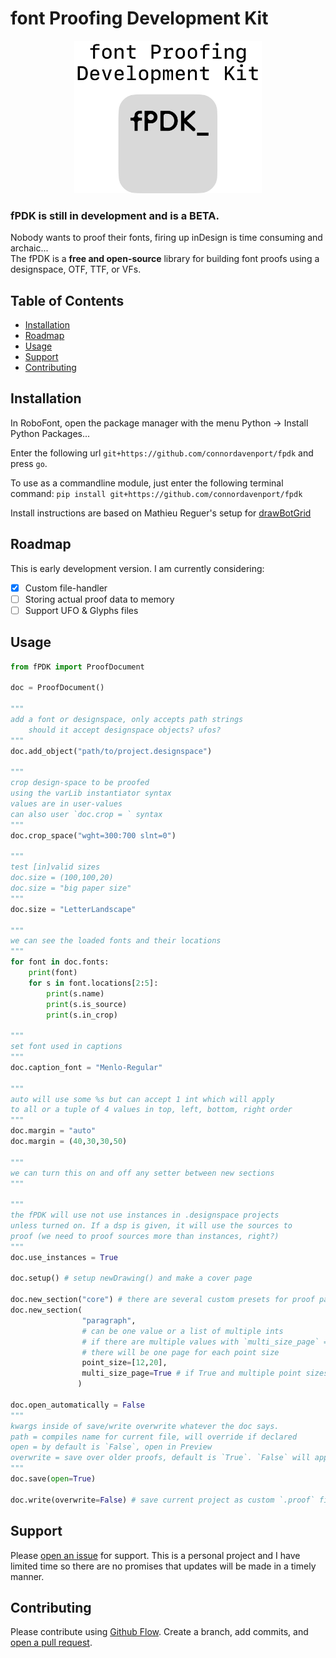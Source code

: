 
font Proofing Development Kit
=============================

<p align="center">
<picture>
  <source media="(prefers-color-scheme: dark)" srcset="assets/images/fpdk_logo_dark.png">
  <img alt="fPDK Logo" src="assets/images/fpdk_logo_light.png" width="300">
</picture>
</p>

### **fPDK is still in development and is a BETA.**

Nobody wants to proof their fonts, firing up inDesign is time consuming and archaic...  
The fPDK is a **free and open-source** library for building font proofs using a designspace, OTF, TTF, or VFs.  


## Table of Contents

- [Installation](#installation)
- [Roadmap](#Roadmap)
- [Usage](#usage)
- [Support](#support)
- [Contributing](#contributing)

## Installation

In RoboFont, open the package manager with the menu Python -> Install Python Packages...

Enter the following url `git+https://github.com/connordavenport/fpdk` and press `go`.

To use as a commandline module, just enter the following terminal command: 
`pip install git+https://github.com/connordavenport/fpdk`

Install instructions are based on Mathieu Reguer's setup for <a href="https://github.com/mathieureguer/drawbotgrid">drawBotGrid</a>

## Roadmap

This is early development version. I am currently considering:

- [x] Custom file-handler  
- [ ] Storing actual proof data to memory  
- [ ] Support UFO & Glyphs files

## Usage

```python
from fPDK import ProofDocument

doc = ProofDocument()

"""
add a font or designspace, only accepts path strings
    should it accept designspace objects? ufos?
"""
doc.add_object("path/to/project.designspace")

"""
crop design-space to be proofed
using the varLib instantiator syntax
values are in user-values
can also user `doc.crop = ` syntax
"""
doc.crop_space("wght=300:700 slnt=0")

"""
test [in]valid sizes
doc.size = (100,100,20)
doc.size = "big paper size"
"""
doc.size = "LetterLandscape"

"""
we can see the loaded fonts and their locations
"""
for font in doc.fonts:
    print(font)
    for s in font.locations[2:5]:
        print(s.name)
        print(s.is_source)
        print(s.in_crop)

"""
set font used in captions
"""
doc.caption_font = "Menlo-Regular"

"""
auto will use some %s but can accept 1 int which will apply
to all or a tuple of 4 values in top, left, bottom, right order
"""
doc.margin = "auto"
doc.margin = (40,30,30,50)

"""
we can turn this on and off any setter between new sections
"""

"""
the fPDK will use not use instances in .designspace projects
unless turned on. If a dsp is given, it will use the sources to 
proof (we need to proof sources more than instances, right?) 
"""
doc.use_instances = True

doc.setup() # setup newDrawing() and make a cover page

doc.new_section("core") # there are several custom presets for proof pages
doc.new_section(
                "paragraph",
                # can be one value or a list of multiple ints
                # if there are multiple values with `multi_size_page` == False
                # there will be one page for each point size
                point_size=[12,20],
                multi_size_page=True # if True and multiple point sizes, adds multi-column page with no overflow
               )

doc.open_automatically = False
"""
kwargs inside of save/write overwrite whatever the doc says.
path = compiles name for current file, will override if declared
open = by default is `False`, open in Preview
overwrite = save over older proofs, default is `True`. `False` will append + "1" until path is unique
"""
doc.save(open=True)

doc.write(overwrite=False) # save current project as custom `.proof` file for later use


```

## Support

Please [open an issue](https://github.com/connordavenport/fPDK/issues/new) for support.
This is a personal project and I have limited time so there are no promises that updates will be made in a timely manner.

## Contributing

Please contribute using [Github Flow](https://guides.github.com/introduction/flow/). Create a branch, add commits, and [open a pull request](https://github.com/fraction/readme-boilerplate/compare/).



